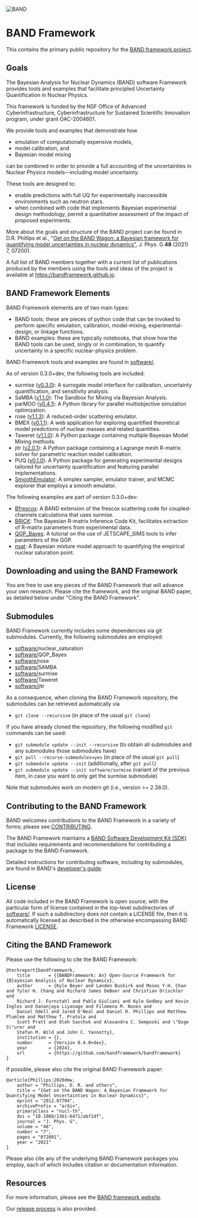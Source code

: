 ![BAND](resources/BAND_logo_v2.png)

# BAND Framework
This contains the primary public repository for the [BAND framework project](https://bandframework.github.io/). 

## Goals

The Bayesian Analysis for Nuclear Dynamics (BAND) software Framework provides tools and examples that 
facilitate principled Uncertainty Quantification in Nuclear Physics. 

This framework is funded by the NSF Office of Advanced Cyberinfrastructure, Cyberinfrastructure for Sustained Scientific Innovation program, under grant OAC-2004601.

We provide tools and examples that demonstrate how
- emulation of computationally expensive models,
- model calibration, and
- Bayesian model mixing

can be combined in order to provide a full accounting of the uncertainties in Nuclear Physics models–-including model
uncertainty.

These tools are designed to:
- enable predictions with full UQ for experimentally inaccessible environments such as neutron stars.
- when combined with code that implements Bayesian experimental design methodology, permit a quantitative assessment of the impact of proposed experiments.

More about the goals and structure of the BAND project can be found in D.R. Phillips et al., "[Get on the BAND Wagon: a Bayesian framework for quantifying model uncertainties in nuclear dynamics"](https://doi.org/10.1088/1361-6471/abf1df), J. Phys. G **48** (2021) 7, 072001.

A full list of BAND members together with a current list of  publications produced by the members using the tools and ideas of the project is available at https://bandframework.github.io.


## BAND Framework Elements

BAND Framework elements are of two main types:
- BAND tools: these are pieces of python code that can be invoked to perform specific emulation, calibration, model-mixing, experimental-design, or linkage functions.
- BAND examples: these are typically notebooks, that show how the BAND tools can be used, singly or in combination, to quantify uncertainty in a specific nuclear-physics problem. 

BAND Framework tools and examples are found in [software/](/software/).

As of version 0.3.0+dev, the following tools are included:

- surmise ([v0.3.0](https://github.com/bandframework/surmise/releases/tag/v0.3.0 )): A surrogate model interface for calibration, uncertainty quantification, and sensitivity analysis.
- SaMBA ([v1.1.0](https://github.com/asemposki/SAMBA/releases/tag/v1.1.0 )): The Sandbox for Mixing via Bayesian Analysis.
- parMOO ([v0.4.1](https://github.com/parmoo/parmoo/releases/tag/v0.4.1 )): A Python library for parallel multiobjective simulation optimization.
- rose ([v1.1.3](https://github.com/bandframework/rose/releases/tag/v1.1.3 )): A reduced-order scattering emulator.
- BMEX ([v0.1.1](https://github.com/massexplorer/bmex-masses/releases/tag/v0.1.1 )): A web application for exploring quantified theoretical model predictions of nuclear masses and related quantities.
- Taweret ([v1.1.0](https://github.com/bandframework/Taweret/releases/tag/v1.1.0 )): A Python package containing multiple Bayesian Model Mixing methods.
- jitr ([v2.0.1](https://github.com/beykyle/jitr/releases/tag/v2.0.1 )): A Python package containing a Lagrange mesh R-matrix solver for parametric reaction model calibration.
- PUQ ([v0.1.0](https://github.com/parallelUQ/PUQ/releases/tag/v0.1.0 )): A Python package for generating experimental designs tailored for uncertainty quantification and featuring parallel implementations.
- [SmoothEmulator](/software/SmoothEmulator): A simplex sampler, emulator trainer, and MCMC explorer that employs a smooth emulator.

The following examples are part of version 0.3.0+dev:

- [Bfrescox](/software/Bfrescox): A BAND extension of the frescox scattering code for coupled-channels calculations that uses surmise.
- [BRICK](/software/BRICK): The Bayesian R-matrix Inference Code Kit, facilitates extraction of R-matrix parameters from experimental data.
- [QGP_Bayes](https://github.com/danOSU/QGP_Bayes/tree/4b3e2364f87a29ad2469f2b072053420fdaac8e9): A tutorial on the use of JETSCAPE_SIMS tools to infer parameters of the QGP. 
- [nsat](https://github.com/cdrischler/nuclear_saturation/tree/c4cfa45a1180b2739e217102d7380736d6844a11): A Bayesian mixture model approach to quantifying the empirical nuclear saturation point.


## Downloading and using the BAND Framework

You are free to use any pieces of the BAND Framework that will advance your own research. Please cite the framework, and the original BAND paper, as detailed below under "Citing the BAND Framework".

## Submodules

BAND Framework currently includes some dependencies via git submodules. Currently, the following submodules are employed:

* [software/](software/)nuclear_saturation
* [software/](software/)QGP_Bayes
* [software/](software/)rose
* [software/](software/)SAMBA
* [software/](software/)surmise
* [software/](software/)Taweret
* [software/](software/)jitr

As a consequence, when cloning the BAND Framework repository, the submodules can be retrieved automatically via
- `git clone --recursive` (in place of the usual `git clone`)

If you have already cloned the repository, the following modified `git` commands can be used:
- `git submodule update --init --recursive` (to obtain all submodules and any submodules those submodules have)
- `git pull --recurse-submodules=yes` (in place of the usual `git pull`)
- `git submodule update --init` (additionally, after `git pull`)
- `git submodule update --init software/surmise`
  (variant of the previous item, in case you want to only get the surmise submodule)

Note that submodules work on modern git (i.e., version >= 2.38.0).

## Contributing to the BAND Framework

BAND welcomes contributions to the BAND Framework in a variety of forms; please see [CONTRIBUTING](CONTRIBUTING.rst).

The BAND Framework maintains a [BAND Software Development Kit (SDK)](/resources/sdkpolicies/bandsdk.md) that includes requirements and recommendations for contributing a package to the BAND Framework. 

Detailed instructions for contributing software, including by submodules, are found in BAND's [developer's guide](/resources/dev_guide).

## License 

All code included in the BAND Framework is open source, with the particular form of license contained in the top-level subdirectories of [software/](/software/).  If such a subdirectory does not contain a LICENSE file, then it is automatically licensed as described in the otherwise encompassing BAND Framework [LICENSE](/LICENSE).  

## Citing the BAND Framework

Please use the following to cite the BAND Framework:

    @techreport{bandframework,
        title       = {{BANDFramework: An} Open-Source Framework for {B}ayesian Analysis of Nuclear Dynamics},
        author      = {Kyle Beyer and Landon Buskirk and Moses Y-H. Chan and Tyler H. Chang and Richard James DeBoer and Christian Drischler and 
        Richard J. Furnstahl and Pablo Giuliani and Kyle Godbey and Kevin Ingles and Dananjaya Liyanage and Filomena M. Nunes and 
        Daniel Odell and Jared O'Neal and Daniel R. Phillips and Matthew Plumlee and Matthew T. Pratola and 
        Scott Pratt and Oleh Savchuk and Alexandra C. Semposki and \"Ozge S\"urer and 
        Stefan M. Wild and John C. Yannotty},
        institution = {},
        number      = {Version 0.4.0+dev},
        year        = {2024},
        url         = {https://github.com/bandframework/bandframework}
    }
    
If possible, please also cite the original BAND Framework paper:

    @article{Phillips:2020dmw,
        author = "Phillips, D. R. and others",
        title = "{Get on the BAND Wagon: A Bayesian Framework for Quantifying Model Uncertainties in Nuclear Dynamics}",
        eprint = "2012.07704",
        archivePrefix = "arXiv",
        primaryClass = "nucl-th",
        doi = "10.1088/1361-6471/abf1df",
        journal = "J. Phys. G",
        volume = "48",
        number = "7",
        pages = "072001",
        year = "2021"
    }

Please also cite any of the underlying BAND Framework packages you employ, each of which includes citation or documentation information.

## Resources
For more information, please see the [BAND framework website](https://bandframework.github.io/). 

Our [release process](resources/dev_guide/release-proc.rst) is also provided.
